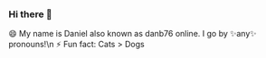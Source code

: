 ### Hi there 👋
😄 My name is Daniel also known as danb76 online. I go by ✨any✨ pronouns!\n
⚡ Fun fact: Cats > Dogs

<!--
**danb76m/danb76m** is a ✨ _special_ ✨ repository because its `README.md` (this file) appears on your GitHub profile.

Here are some ideas to get you started:

- 🔭 I’m currently working on ...
- 🌱 I’m currently learning ...
- 👯 I’m looking to collaborate on ...
- 🤔 I’m looking for help with ...
- 💬 Ask me about ...
- 📫 How to reach me: ...
- 😄  Pronouns: ...
- ⚡ Fun fact: ...
-->

